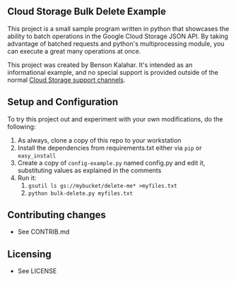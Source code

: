 ## Cloud Storage Bulk Delete Example

This project is a small sample program written in python that showcases the
ability to batch operations in the Google Cloud Storage JSON API.  By taking
advantage of batched requests and python's multiprocessing module, you can
execute a great many operations at once.

This project was created by Benson Kalahar.  It's intended as an informational
example, and no special support is provided outside of the normal
[Cloud Storage support channels](https://developers.google.com/storage/docs/pricing-and-terms#support).

## Setup and Configuration
To try this project out and experiment with your own modifications, do the
following:

1. As always, clone a copy of this repo to your workstation
1. Install the dependencies from requirements.txt either via `pip` or
   `easy_install`
1. Create a copy of `config-example.py` named config.py and edit it,
   substituting values as explained in the comments
1. Run it:
   1. `gsutil ls gs://mybucket/delete-me* >myfiles.txt`
   1. `python bulk-delete.py myfiles.txt`

## Contributing changes

* See CONTRIB.md

## Licensing

* See LICENSE
